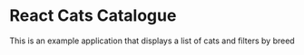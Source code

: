# React Cats Catalogue
This is an example application that displays a list of cats and filters by breed